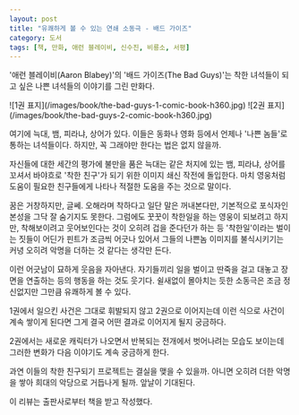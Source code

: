 ```yaml
---
layout: post
title: "유쾌하게 볼 수 있는 연쇄 소동극 - 배드 가이즈"
category: 도서
tags: [책, 만화, 애런 블레이비, 신수진, 비룡소, 서평]
---
```


'애런 블레이비(Aaron Blabey)'의
'배드 가이즈(The Bad Guys)'는
착한 녀석들이 되고 싶은 나쁜 녀석들의 이야기를 그린 만화다.

<p class="center" markdown="1">
![1권 표지](/images/book/the-bad-guys-1-comic-book-h360.jpg)
![2권 표지](/images/book/the-bad-guys-2-comic-book-h360.jpg)
</p>

여기에 늑대, 뱀, 피라냐, 상어가 있다.
이들은 동화나 영화 등에서 언제나 '나쁜 놈들'로  통하는 녀석들이다.
하지만, 꼭 그래야만 한다는 법은 없지 않을까.

자신들에 대한 세간의 평가에 불만을 품은 늑대는
같은 처지에 있는 뱀, 피라냐, 상어를 꼬셔서
바야흐로 '착한 친구'가 되기 위한 이미지 쇄신 작전에 돌입한다.
마치 영웅처럼 도움이 필요한 친구들에게 나타나 적절한 도움을 주는 것으로 말이다.

꿈은 거창하지만, 글쎄.
오해라며 착하다고 일단 말은 꺼내본다만,
기본적으로 포식자인 본성을 그닥 잘 숨기지도 못한다.
그럼에도 꿋꿋이 착한일을 하는 영웅이 되보려고 하지만,
착해보이려고 웃어보인다는 것이 오히려 겁을 준다던가 하는 등
'착한일'이라는 벌이는 짓들이 어딘가 핀트가 조금씩 어긋나 있어서
그들의 나쁜놈 이미지를 불식시키기는 커녕 오히려 악명을 더하는 것 같다는 생각만 든다.

이런 어긋남이 묘하게 웃음을 자아낸다.
자기들끼리 일을 벌이고 딴죽을 걸고 대놓고 장면을 연출하는 등의 행동을 하는 것도 웃기다.
쉴새없이 몰아치는 듯한 소동극은 조금 정신없지만 그만큼 유쾌하게 볼 수 있다.

1권에서 일으킨 사건은 그대로 휘발되지 않고 2권으로 이어지는데
이런 식으로 사건이 계속 쌓이게 된다면 그게 결국 어떤 결과로 이어지게 될지 궁금하다.

2권에서는 새로운 캐릭터가 나오면서 반복되는 전개에서 벗어나려는 모습도 보이는데
그러한 변화가 다음 이야기도 계속 궁금하게 한다.

과연 이들의 착한 친구되기 프로젝트는 결실을 맺을 수 있을까.
아니면 오히려 더한 악명을 쌓아 희대의 악당으로 거듭나게 될까.
앞날이 기대된다.



<div class="im im-info">
이 리뷰는 출판사로부터 책을 받고 작성했다.
</div>
